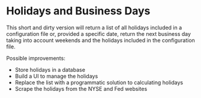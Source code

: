 # Holidays and Business Days

This short and dirty version will return a list of all holidays included in a configuration file
or, provided a specific date, return the next business day taking into account weekends and the
holidays included in the configuration file.

Possible improvements:
* Store holidays in a database
* Build a UI to manage the holidays
* Replace the list with a programmatic solution to calculating holidays
* Scrape the holidays from the NYSE and Fed websites
